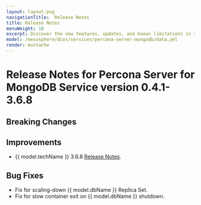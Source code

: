 ```yaml
---
layout: layout.pug
navigationTitle:  Release Notes
title: Release Notes
menuWeight: 10
excerpt: Discover the new features, updates, and known limitations in this release of the Percona Server for MongoDB Service 
model: /mesosphere/dcos/services/percona-server-mongodb/data.yml
render: mustache
---
```


# Release Notes for Percona Server for MongoDB Service version 0.4.1-3.6.8

## Breaking Changes

## Improvements
- {{ model.techName }} 3.6.8 [Release Notes](https://www.percona.com/blog/2016/08/11/percona-server-mongodb-3-2-8-2-0-now-available/).

## Bug Fixes
- Fix for scaling-down {{ model.dbName }} Replica Set.
- Fix for slow container exit on {{ model.dbName }} shutdown.
